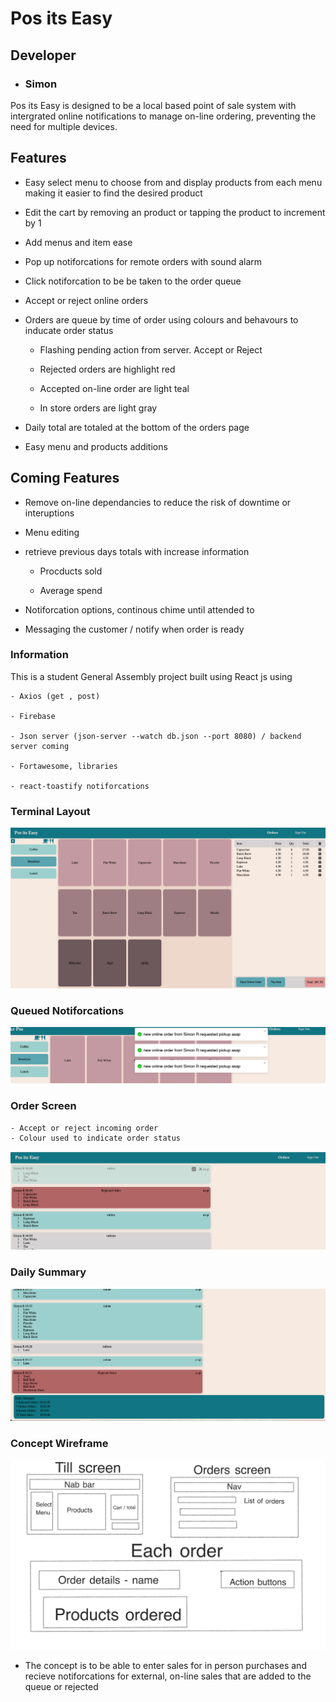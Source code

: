 # Pos its Easy

## Developer
- ### Simon 

Pos its Easy is designed to be a local based point of sale system with intergrated online notifications to manage on-line ordering, preventing the need for multiple devices.


## Features

- Easy select menu to choose from and display products from each menu making it easier to find the desired product

- Edit the cart by removing an product or tapping the product to increment by 1

- Add menus and item ease 

- Pop up notiforcations for remote orders with sound alarm 

- Click notiforcation to be be taken to the order queue

- Accept or reject online orders 

- Orders are queue by time of order using colours and behavours to inducate order status

    - Flashing pending action from server. Accept or Reject

    - Rejected orders are highlight red

    - Accepted on-line order are light teal 

    - In store orders are light gray

- Daily total are totaled at the bottom of the orders page

- Easy menu and products additions

## Coming Features

- Remove on-line dependancies to reduce the risk of downtime or interuptions

- Menu editing 

- retrieve previous days totals with increase information 

    - Procducts sold

    - Average spend

- Notiforcation options, continous chime until attended to 

- Messaging the customer / notify when order is ready


### Information

This is a student General Assembly project built using React js using 

    - Axios (get , post)

    - Firebase

    - Json server (json-server --watch db.json --port 8080) / backend server coming

    - Fortawesome, libraries 

    - react-toastify notiforcations

### Terminal Layout
![](/public/images/terminal-layout.png)

### Queued Notiforcations
![](/public/images/queued-notif.png)

### Order Screen 
    - Accept or reject incoming order
    - Colour used to indicate order status    
![](/public/images/Orders-Screen.png)

### Daily Summary
![](/public/images/Daily-suumary.png)

### Concept Wireframe

![](/public/images/wireframe.jpg)

- The concept is to be able to enter sales for in person purchases and recieve notiforcations for external, on-line sales that are added to the queue or rejected

